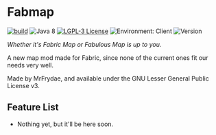 # Fabmap
[![build](https://github.com/MrFrydae/Fabmap/actions/workflows/build.yml/badge.svg)](https://github.com/MrFrydae/Fabmap/actions/workflows/build.yml)
![Java 8](https://img.shields.io/badge/language-Java%208-9B599A.svg?style=flat-square)
[![LGPL-3 License](https://img.shields.io/github/license/MrFrydae/Fabmap?style=flat-square)](https://raw.githubusercontent.com/MrFrydae/Fabmap/master/LICENSE)
![Environment: Client](https://img.shields.io/badge/environment-client-1976d2?style=flat-square)
![Version](https://img.shields.io/github/v/tag/MrFrydae/Fabmap?label=version&style=flat-square)

*Whether it's Fabric Map or Fabulous Map is up to you.*

A new map mod made for Fabric, since none of the current ones fit our needs very well.

Made by MrFrydae, and available under the GNU Lesser General Public License v3.

## Feature List
* Nothing yet, but it'll be here soon.
